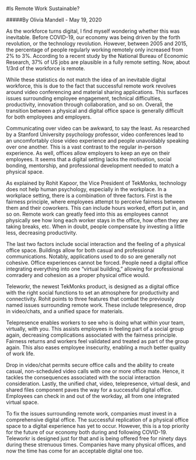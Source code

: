 #Is Remote Work Sustainable?

#####By Olivia Mandell - May 19, 2020

As the workforce turns digital, I find myself wondering whether this was inevitable. Before COVID-19, our economy was being driven by the forth revolution, or the technology revolution. However, between 2005 and 2015, the percentage of people regularly working remotely only increased from 2% to 3%. According to a recent study by the National Bureau of Economic Research, 37% of US jobs are plausible in a fully remote setting. Now, about 1/3rd of the workforce is remote.


While these statistics do not match the idea of an inevitable digital workforce, this is due to the fact that successful remote work revolves around video conferencing and material sharing applications. This surfaces issues surrounding employee engagement, technical difficulties, productivity, innovation through collaboration, and so on. Overall, the transition between a physical and digital office space is generally difficult for both employees and employers.


Communicating over video can be awkward, to say the least. As researched by a Stanford University psychology professor, video conferences lead to an uncomfortably close video experience and people unavoidably speaking over one another. This is a vast contrast to the regular in-person experience. As well, offices allow employers to keep an eye on their employees. It seems that a digital setting lacks the motivation, social bonding, mentorship, and professional development needed to match a physical space.


As explained by Rohit Kapoor, the Vice President of TekMonks, technology does not help human psychology, especially in the workplace. In a workplace setting, there is a combination of three factors. First is the fairness principle, where employees attempt to perceive fairness between them and their coworkers. This can include hours worked, effort put in, and so on. Remote work can greatly feed into this as employees cannot physically see how long each worker stays in the office, how often they are taking breaks, etc. When in doubt, people compensate by investing a little less, decreasing productivity.


The last two factors include social interaction and the feeling of a physical office space. Buildings allow for both casual and professional communications. Notably, applications used to do so are generally not cohesive. Office experiences cannot be forced. People need a digital office integrating everything into one “virtual building,” allowing for professional comradery and cohesion as a proper physical office would.


Teleworkr, the newest TekMonks product, is designed as a digital office with the right social functions to set an atmosphere for productivity and connectivity. Rohit points to three features that combat the previously named issues surrounding remote work. These include telepresence, drop in video/chats, and a unified space for materials.


Telepresence enables workers to see who is doing what within your team, virtually, with you. This assists employees in feeling part of a social group again, decreasing complications associated with the fairness principle. Fairness returns and workers feel validated and treated as part of the group again. This also eases employee insecurity, enabling a much better quality of work life.


Drop in video/chat permits secure office calls and the ability to create casual, non-scheduled video calls with one or more office mate. Hence, it tackles the consequences associated with the social interaction consideration. Lastly, the unified chat, video, telepresence, virtual desk, and shared files component paves the way for a successful digital office. Employees can check in and out of the workday, all from one integrated virtual space.


To fix the issues surrounding remote work, companies must invest in a comprehensive digital office. The successful replication of a physical office space to a digital experience has yet to occur. However, this is a top priority for the future of our economy both during and following COVID-19. Teleworkr is designed just for that and is being offered free for ninety days during these strenuous times. Companies have many physical offices, and now the time has come for an acceptable digital one too.